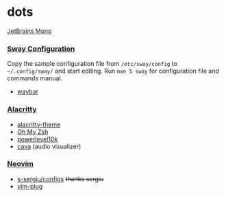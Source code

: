 # dots
[JetBrains Mono](https://github.com/JetBrains/JetBrainsMono#manual-installation)

### [Sway Configuration](https://github.com/swaywm/sway/wiki#configuration)
Copy the sample configuration file from `/etc/sway/config` to `~/.config/sway/` and start editing.
Run `man 5 sway` for configuration file and commands manual.
- [waybar](https://github.com/Alexays/Waybar)

### [Alacritty](https://wiki.archlinux.org/title/Alacritty)
- [alacritty-theme](https://github.com/alacritty/alacritty-theme)
- [Oh My Zsh](https://ohmyz.sh/#install)
- [powerlevel10k](https://github.com/romkatv/powerlevel10k)
- [cava](https://github.com/karlstav/cava#installing) (audio visualizer)

### [Neovim](https://github.com/neovim/neovim)
- [s-sergiu/configs](https://github.com/s-sergiu/configs/blob/main/.vimrc) ~~thanks sergiu~~
- [vim-plug](https://github.com/junegunn/vim-plug)
